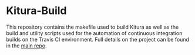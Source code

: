 # Kitura-Build

This repository contains the makefile used to build Kitura as well as the build and utility scripts used for the automation of continuous integration builds on the Travis CI environment. Full details on the project can be found in the [main repo](https://github.com/IBM-Swift/Kitura).
